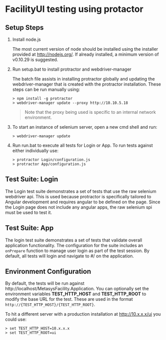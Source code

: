 # FacilityUI testing using protactor

## Setup Steps

1. Install node.js
   
   The most current version of node should be installed using the installer provided at http://nodejs.org/. If already installed, a minimum version of v0.10.29 is suggested. 

2. Run setup.bat to install protractor and webdriver-manager
   
   The batch file assists in installing protractor globally and updating the webdriver-manager that is created with the protractor installation. These steps can be run manually using:
   ```
   > npm install -g protractor
   > webdriver-manager update --proxy http://10.10.5.18
   ```

   > Note that the proxy being used is specific to an internal network environment.
   
3. To start an instance of selenium server, open a new cmd shell and run: 
   ```
   > webdriver-manager update
   ```

4. Run run.bat to execute all tests for Login or App. To run tests against either individually use:
   ```
   > protractor Login/configuration.js
   > protractor App/configuration.js
   ```
   
## Test Suite: Login
The Login test suite demonstrates a set of tests that use the raw selenium webdriver api. This is used because protractor is specifically tailored to Angular development and requires angular to be defined on the page. Since the Login page does not include any angular apps, the raw selenium spi must be used to test it.

## Test Suite: App
The login test suite demonstrates a set of tests that validate overall application functionality. The configuration for the suite includes an `onPrepare` function to manage user login as part of the test session. By default, all tests will login and navigate to #/ on the application.

## Environment Configuration
By default, the tests will be run against http://localhost/MetasysFacility.Application. You can optionally set the environment variables __TEST_HTTP_HOST__ and __TEST_HTTP_ROOT__ to modify the base URL for the test. These are used in the format `http://{TEST_HTTP_HOST}/{TEST_HTTP_ROOT}`.

To hit a different server with a production installation at http://10.x.x.x/ui you could use:
   ```
   > set TEST_HTTP_HOST=10.x.x.x
   > set TEST_HTTP_ROOT=ui
   ```
